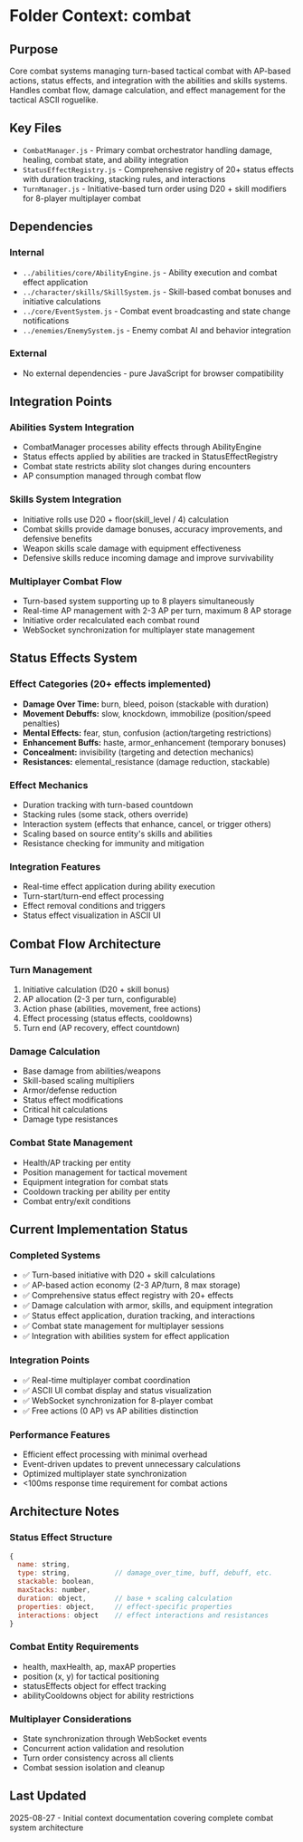 # Folder Context: combat

## Purpose
Core combat systems managing turn-based tactical combat with AP-based actions, status effects, and integration with the abilities and skills systems. Handles combat flow, damage calculation, and effect management for the tactical ASCII roguelike.

## Key Files
- `CombatManager.js` - Primary combat orchestrator handling damage, healing, combat state, and ability integration
- `StatusEffectRegistry.js` - Comprehensive registry of 20+ status effects with duration tracking, stacking rules, and interactions
- `TurnManager.js` - Initiative-based turn order using D20 + skill modifiers for 8-player multiplayer combat

## Dependencies

### Internal
- `../abilities/core/AbilityEngine.js` - Ability execution and combat effect application
- `../character/skills/SkillSystem.js` - Skill-based combat bonuses and initiative calculations
- `../core/EventSystem.js` - Combat event broadcasting and state change notifications
- `../enemies/EnemySystem.js` - Enemy combat AI and behavior integration

### External
- No external dependencies - pure JavaScript for browser compatibility

## Integration Points

### Abilities System Integration
- CombatManager processes ability effects through AbilityEngine
- Status effects applied by abilities are tracked in StatusEffectRegistry
- Combat state restricts ability slot changes during encounters
- AP consumption managed through combat flow

### Skills System Integration
- Initiative rolls use D20 + floor(skill_level / 4) calculation
- Combat skills provide damage bonuses, accuracy improvements, and defensive benefits
- Weapon skills scale damage with equipment effectiveness
- Defensive skills reduce incoming damage and improve survivability

### Multiplayer Combat Flow
- Turn-based system supporting up to 8 players simultaneously
- Real-time AP management with 2-3 AP per turn, maximum 8 AP storage
- Initiative order recalculated each combat round
- WebSocket synchronization for multiplayer state management

## Status Effects System

### Effect Categories (20+ effects implemented)
- **Damage Over Time:** burn, bleed, poison (stackable with duration)
- **Movement Debuffs:** slow, knockdown, immobilize (position/speed penalties)
- **Mental Effects:** fear, stun, confusion (action/targeting restrictions)
- **Enhancement Buffs:** haste, armor_enhancement (temporary bonuses)
- **Concealment:** invisibility (targeting and detection mechanics)
- **Resistances:** elemental_resistance (damage reduction, stackable)

### Effect Mechanics
- Duration tracking with turn-based countdown
- Stacking rules (some stack, others override)
- Interaction system (effects that enhance, cancel, or trigger others)
- Scaling based on source entity's skills and abilities
- Resistance checking for immunity and mitigation

### Integration Features
- Real-time effect application during ability execution
- Turn-start/turn-end effect processing
- Effect removal conditions and triggers
- Status effect visualization in ASCII UI

## Combat Flow Architecture

### Turn Management
1. Initiative calculation (D20 + skill bonus)
2. AP allocation (2-3 per turn, configurable)
3. Action phase (abilities, movement, free actions)
4. Effect processing (status effects, cooldowns)
5. Turn end (AP recovery, effect countdown)

### Damage Calculation
- Base damage from abilities/weapons
- Skill-based scaling multipliers
- Armor/defense reduction
- Status effect modifications
- Critical hit calculations
- Damage type resistances

### Combat State Management
- Health/AP tracking per entity
- Position management for tactical movement
- Equipment integration for combat stats
- Cooldown tracking per ability per entity
- Combat entry/exit conditions

## Current Implementation Status

### Completed Systems
- ✅ Turn-based initiative with D20 + skill calculations
- ✅ AP-based action economy (2-3 AP/turn, 8 max storage)
- ✅ Comprehensive status effect registry with 20+ effects
- ✅ Damage calculation with armor, skills, and equipment integration
- ✅ Status effect application, duration tracking, and interactions
- ✅ Combat state management for multiplayer sessions
- ✅ Integration with abilities system for effect application

### Integration Points
- ✅ Real-time multiplayer combat coordination
- ✅ ASCII UI combat display and status visualization  
- ✅ WebSocket synchronization for 8-player combat
- ✅ Free actions (0 AP) vs AP abilities distinction

### Performance Features
- Efficient effect processing with minimal overhead
- Event-driven updates to prevent unnecessary calculations
- Optimized multiplayer state synchronization
- <100ms response time requirement for combat actions

## Architecture Notes

### Status Effect Structure
```javascript
{
  name: string,
  type: string,           // damage_over_time, buff, debuff, etc.
  stackable: boolean,
  maxStacks: number,
  duration: object,       // base + scaling calculation
  properties: object,     // effect-specific properties
  interactions: object    // effect interactions and resistances
}
```

### Combat Entity Requirements
- health, maxHealth, ap, maxAP properties
- position (x, y) for tactical positioning
- statusEffects object for effect tracking
- abilityCooldowns object for ability restrictions

### Multiplayer Considerations
- State synchronization through WebSocket events
- Concurrent action validation and resolution
- Turn order consistency across all clients
- Combat session isolation and cleanup

## Last Updated
2025-08-27 - Initial context documentation covering complete combat system architecture